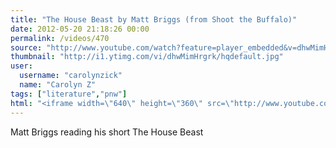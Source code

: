 ```yaml
---
title: "The House Beast by Matt Briggs (from Shoot the Buffalo)"
date: 2012-05-20 21:18:26 00:00
permalink: /videos/470
source: "http://www.youtube.com/watch?feature=player_embedded&v=dhwMimHrgrk"
thumbnail: "http://i1.ytimg.com/vi/dhwMimHrgrk/hqdefault.jpg"
user:
  username: "carolynzick"
  name: "Carolyn Z"
tags: ["literature","pnw"]
html: "<iframe width=\"640\" height=\"360\" src=\"http://www.youtube.com/embed/dhwMimHrgrk?wmode=transparent&fs=1&feature=oembed\" frameborder=\"0\" allowfullscreen></iframe>"
---
```


Matt Briggs reading his short The House Beast
